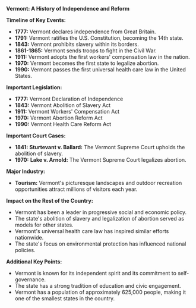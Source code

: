 **Vermont: A History of Independence and Reform**

**Timeline of Key Events:**

* **1777:** Vermont declares independence from Great Britain.
* **1791:** Vermont ratifies the U.S. Constitution, becoming the 14th state.
* **1843:** Vermont prohibits slavery within its borders.
* **1861-1865:** Vermont sends troops to fight in the Civil War.
* **1911:** Vermont adopts the first workers' compensation law in the nation.
* **1970:** Vermont becomes the first state to legalize abortion.
* **1990:** Vermont passes the first universal health care law in the United States.

**Important Legislation:**

* **1777:** Vermont Declaration of Independence
* **1843:** Vermont Abolition of Slavery Act
* **1911:** Vermont Workers' Compensation Act
* **1970:** Vermont Abortion Reform Act
* **1990:** Vermont Health Care Reform Act

**Important Court Cases:**

* **1841:** **Sturtevant v. Ballard:** The Vermont Supreme Court upholds the abolition of slavery.
* **1970:** **Lake v. Arnold:** The Vermont Supreme Court legalizes abortion.

**Major Industry:**

* **Tourism:** Vermont's picturesque landscapes and outdoor recreation opportunities attract millions of visitors each year.

**Impact on the Rest of the Country:**

* Vermont has been a leader in progressive social and economic policy.
* The state's abolition of slavery and legalization of abortion served as models for other states.
* Vermont's universal health care law has inspired similar efforts nationwide.
* The state's focus on environmental protection has influenced national policies.

**Additional Key Points:**

* Vermont is known for its independent spirit and its commitment to self-governance.
* The state has a strong tradition of education and civic engagement.
* Vermont has a population of approximately 625,000 people, making it one of the smallest states in the country.
